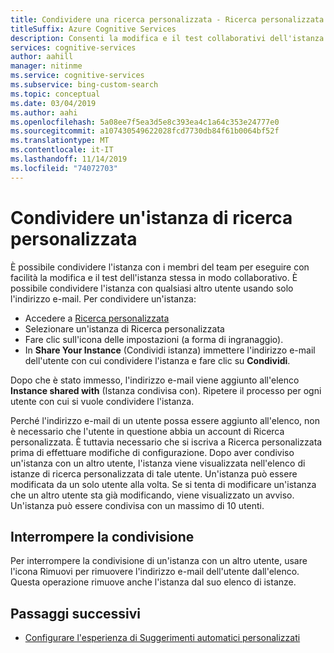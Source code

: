 ```yaml
---
title: Condividere una ricerca personalizzata - Ricerca personalizzata Bing
titleSuffix: Azure Cognitive Services
description: Consenti la modifica e il test collaborativi dell'istanza tramite la condivisione con i membri del team.
services: cognitive-services
author: aahill
manager: nitinme
ms.service: cognitive-services
ms.subservice: bing-custom-search
ms.topic: conceptual
ms.date: 03/04/2019
ms.author: aahi
ms.openlocfilehash: 5a08ee7f5ea3d5e8c393ea4c1a64c353e24777e0
ms.sourcegitcommit: a107430549622028fcd7730db84f61b0064bf52f
ms.translationtype: MT
ms.contentlocale: it-IT
ms.lasthandoff: 11/14/2019
ms.locfileid: "74072703"
---
```

# <a name="share-your-custom-search-instance"></a>Condividere un'istanza di ricerca personalizzata

È possibile condividere l'istanza con i membri del team per eseguire con facilità la modifica e il test dell'istanza stessa in modo collaborativo. È possibile condividere l'istanza con qualsiasi altro utente usando solo l'indirizzo e-mail. Per condividere un'istanza:

- Accedere a [Ricerca personalizzata](https://customsearch.ai)
- Selezionare un'istanza di Ricerca personalizzata
- Fare clic sull'icona delle impostazioni (a forma di ingranaggio). 
- In **Share Your Instance** (Condividi istanza) immettere l'indirizzo e-mail dell'utente con cui condividere l'istanza e fare clic su **Condividi**. 

Dopo che è stato immesso, l'indirizzo e-mail viene aggiunto all'elenco **Instance shared with** (Istanza condivisa con). Ripetere il processo per ogni utente con cui si vuole condividere l'istanza. 

Perché l'indirizzo e-mail di un utente possa essere aggiunto all'elenco, non è necessario che l'utente in questione abbia un account di Ricerca personalizzata. È tuttavia necessario che si iscriva a Ricerca personalizzata prima di effettuare modifiche di configurazione. Dopo aver condiviso un'istanza con un altro utente, l'istanza viene visualizzata nell'elenco di istanze di ricerca personalizzata di tale utente. Un'istanza può essere modificata da un solo utente alla volta. Se si tenta di modificare un'istanza che un altro utente sta già modificando, viene visualizzato un avviso. Un'istanza può essere condivisa con un massimo di 10 utenti.

## <a name="stop-sharing"></a>Interrompere la condivisione

Per interrompere la condivisione di un'istanza con un altro utente, usare l'icona Rimuovi per rimuovere l'indirizzo e-mail dell'utente dall'elenco. Questa operazione rimuove anche l'istanza dal suo elenco di istanze.

## <a name="next-steps"></a>Passaggi successivi

- [Configurare l'esperienza di Suggerimenti automatici personalizzati](define-custom-suggestions.md)
